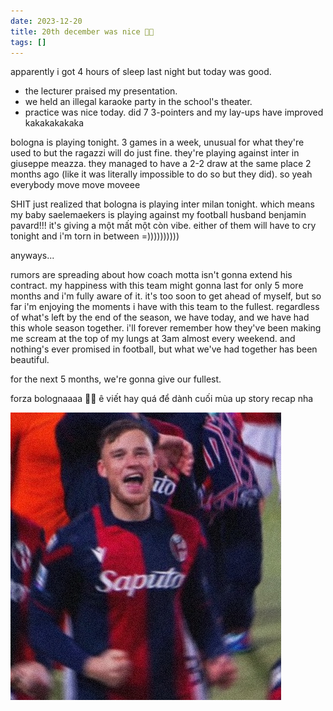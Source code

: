 ```yaml
---
date: 2023-12-20
title: 20th december was nice 💖💙
tags: []
---
```

apparently i got 4 hours of sleep last night but today was good.

* the lecturer praised my presentation. 
* we held an illegal karaoke party in the school's theater.
* practice was nice today. did 7 3-pointers and my lay-ups have improved kakakakakaka

bologna is playing tonight. 3 games in a week, unusual for what they're used to but the ragazzi will do just fine. they're playing against inter in giuseppe meazza. they managed to have a 2-2 draw at the same place 2 months ago (like it was literally impossible to do so but they did). so yeah everybody move move moveee

SHIT just realized that bologna is playing inter milan tonight. which means my baby saelemaekers is playing against my football husband benjamin pavard!!! it's giving a một mất một còn vibe. either of them will have to cry tonight and i'm torn in between =))))))))))

anyways... 

rumors are spreading about how coach motta isn't gonna extend his contract. my happiness with this team might gonna last for only 5 more months and i'm fully aware of it. it's too soon to get ahead of myself, but so far i'm enjoying the moments i have with this team to the fullest. regardless of what's left by the end of the season, we have today, and we have had this whole season together. i'll forever remember how they've been making me scream at the top of my lungs at 3am almost every weekend. and nothing's ever promised in football, but what we've had together has been beautiful. 

for the next 5 months, we're gonna give our fullest.

forza bolognaaaa 💖💙
ê viết hay quá để dành cuối mùa up story recap nha 

![z4992058454049_c81fbcb2d9c3ca3340aac6f64980b34b.jpg](/src/img/a53e6b6d.jpeg)